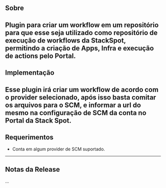 ## Sobre
Plugin para criar um workflow em um repositório para que esse seja utilizado como repositório de execução de workflows da StackSpot,
permitindo a criação de Apps, Infra e execução de actions pelo Portal.
---
## Implementação
Esse plugin irá criar um workflow de acordo com o provider selecionado, após isso basta comitar os arquivos para o SCM, e
informar a url do mesmo na configuração de SCM da conta no Portal da Stack Spot.
---
## Requerimentos
- Conta em algum provider de SCM suportado.
---
## Notas da Release
...
